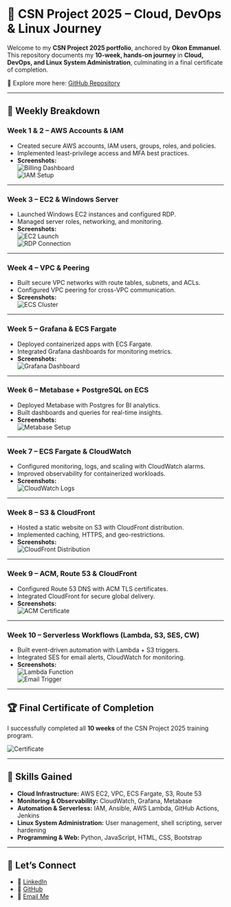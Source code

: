 # 🚀 CSN Project 2025 – Cloud, DevOps & Linux Journey  

Welcome to my **CSN Project 2025 portfolio**, anchored by **Okon Emmanuel**.  
This repository documents my **10-week, hands-on journey** in **Cloud, DevOps, and Linux System Administration**, culminating in a final certificate of completion.  


📂 Explore more here: [GitHub Repository](https://github.com/Agbedeyisegun/csn-project-2025)

---

## 📅 Weekly Breakdown  

### Week 1 & 2 – AWS Accounts & IAM  
- Created secure AWS accounts, IAM users, groups, roles, and policies.  
- Implemented least-privilege access and MFA best practices.  
- **Screenshots:**  
  ![Billing Dashboard](week1-assignment/billing-dashboard.jpg)  
  ![IAM Setup](week2-assignment/step8-user-dashboard-setup-successfully.jpg)  

---

### Week 3 – EC2 & Windows Server  
- Launched Windows EC2 instances and configured RDP.  
- Managed server roles, networking, and monitoring.  
- **Screenshots:**  
  ![EC2 Launch](week3-assignment/step2-instance-vpc-ipEnable-subnet-keyPair-sg-myIp-successful.jpg)  
  ![RDP Connection](week3-assignment/step8-instance-connection-on-rdp-successfully-view.jpg)  

---

### Week 4 – VPC & Peering  
- Built secure VPC networks with route tables, subnets, and ACLs.  
- Configured VPC peering for cross-VPC communication.  
- **Screenshots:**  
  ![ECS Cluster](week4-assignment/step3-ecs-cluster-created-successfully.jpg)  

---

### Week 5 – Grafana & ECS Fargate  
- Deployed containerized apps with ECS Fargate.  
- Integrated Grafana dashboards for monitoring metrics.  
- **Screenshots:**  
  ![Grafana Dashboard](week5-assignment/step12-grafana-dashboard-page-with-ecs.jpg)  

---

### Week 6 – Metabase + PostgreSQL on ECS  
- Deployed Metabase with Postgres for BI analytics.  
- Built dashboards and queries for real-time insights.  
- **Screenshots:**  
  ![Metabase Setup](week6-assignment/step6-metabase-setting-up.jpg)  

---

### Week 7 – ECS Fargate & CloudWatch  
- Configured monitoring, logs, and scaling with CloudWatch alarms.  
- Improved observability for containerized workloads.  
- **Screenshots:**  
  ![CloudWatch Logs](week7-assignment/cloudwatch-spike-during-simulation.jpg)  

---

### Week 8 – S3 & CloudFront  
- Hosted a static website on S3 with CloudFront distribution.  
- Implemented caching, HTTPS, and geo-restrictions.  
- **Screenshots:**  
  ![CloudFront Distribution](week8-assignment/step4-cloudfront-url-display.jpg)  

---

### Week 9 – ACM, Route 53 & CloudFront  
- Configured Route 53 DNS with ACM TLS certificates.  
- Integrated CloudFront for secure global delivery.  
- **Screenshots:**  
  ![ACM Certificate](week9-assignment/step6-certificate-issue-acm.jpg)  

---

### Week 10 – Serverless Workflows (Lambda, S3, SES, CW)  
- Built event-driven automation with Lambda + S3 triggers.  
- Integrated SES for email alerts, CloudWatch for monitoring.  
- **Screenshots:**  
  ![Lambda Function](week10-assignment/step3-lambda-function-code.jpg)  
  ![Email Trigger](week10-assignment/step4-email-by-lambda-function.jpg)  

---

## 🏆 Final Certificate of Completion  
I successfully completed all **10 weeks** of the CSN Project 2025 training program.  

![Certificate](CSN-8NWPM9EK.jpg)  

---

## 🔧 Skills Gained  
- **Cloud Infrastructure:** AWS EC2, VPC, ECS Fargate, S3, Route 53  
- **Monitoring & Observability:** CloudWatch, Grafana, Metabase  
- **Automation & Serverless:** IAM, Ansible, AWS Lambda, GitHub Actions, Jenkins  
- **Linux System Administration:** User management, shell scripting, server hardening  
- **Programming & Web:** Python, JavaScript, HTML, CSS, Bootstrap  

---

## 🤝 Let’s Connect  
- 💼 [LinkedIn](https://www.linkedin.com/in/segunagbedeyi/)  
- 🐙 [GitHub](https://github.com/Agbedeyisegun)  
- 📧 [Email Me](mailto:pheemyhan@gmail.com)  
